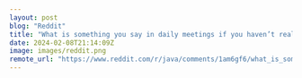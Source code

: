 ```yaml
---
layout: post
blog: "Reddit"
title: "What is something you say in daily meetings if you haven’t really done anything?"
date: 2024-02-08T21:14:09Z
image: images/reddit.png
remote_url: "https://www.reddit.com/r/java/comments/1am6gf6/what_is_something_you_say_in_daily_meetings_if/"
---
```

